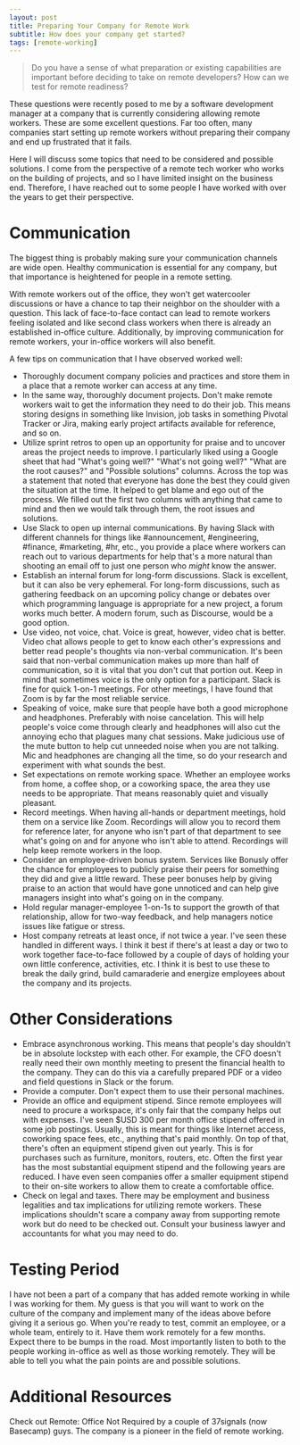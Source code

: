 ```yaml
---
layout: post
title: Preparing Your Company for Remote Work
subtitle: How does your company get started?
tags: [remote-working]
---
```


> Do you have a sense of what preparation or existing capabilities are important before deciding to take on remote developers? How can we test for remote readiness?

These questions were recently posed to me by a software development manager at a company that is currently considering allowing remote workers. These are some excellent questions. Far too often, many companies start setting up remote workers without preparing their company and end up frustrated that it fails.

Here I will discuss some topics that need to be considered and possible solutions. I come from the perspective of a remote tech worker who works on the building of projects, and so I have limited insight on the business end. Therefore, I have reached out to some people I have worked with over the years to get their perspective.

# Communication

The biggest thing is probably making sure your communication channels are wide open. Healthy communication is essential for any company, but that importance is heightened for people in a remote setting.

With remote workers out of the office, they won't get watercooler discussions or have a chance to tap their neighbor on the shoulder with a question. This lack of face-to-face contact can lead to remote workers feeling isolated and like second class workers when there is already an established in-office culture. Additionally, by improving communication for remote workers, your in-office workers will also benefit.

A few tips on communication that I have observed worked well:

* Thoroughly document company policies and practices and store them in a place that a remote worker can access at any time.
* In the same way, thoroughly document projects. Don't make remote workers wait to get the information they need to do their job. This means storing designs in something like Invision, job tasks in something Pivotal Tracker or Jira, making early project artifacts available for reference, and so on.
* Utilize sprint retros to open up an opportunity for praise and to uncover areas the project needs to improve. I particularly liked using a Google sheet that had "What's going well?" "What's not going well?" "What are the root causes?" and "Possible solutions" columns. Across the top was a statement that noted that everyone has done the best they could given the situation at the time. It helped to get blame and ego out of the process. We filled out the first two columns with anything that came to mind and then we would talk through them, the root issues and solutions.
* Use Slack to open up internal communications. By having Slack with different channels for things like #announcement, #engineering, #finance, #marketing, #hr, etc., you provide a place where workers can reach out to various departments for help that's a more natural than shooting an email off to just one person who *might* know the answer.
* Establish an internal forum for long-form discussions. Slack is excellent, but it can also be very ephemeral. For long-form discussions, such as gathering feedback on an upcoming policy change or debates over which programming language is appropriate for a new project, a forum works much better. A modern forum, such as Discourse, would be a good option.
* Use video, not voice, chat. Voice is great, however, video chat is better. Video chat allows people to get to know each other's expressions and better read people's thoughts via non-verbal communication. It's been said that non-verbal communication makes up more than half of communication, so it is vital that you don't cut that portion out. Keep in mind that sometimes voice is the only option for a participant. Slack is fine for quick 1-on-1 meetings. For other meetings, I have found that Zoom is by far the most reliable service.
* Speaking of voice, make sure that people have both a good microphone and headphones. Preferably with noise cancelation. This will help people's voice come through clearly and headphones will also cut the annoying echo that plagues many chat sessions. Make judicious use of the mute button to help cut unneeded noise when you are not talking. Mic and headphones are changing all the time, so do your research and experiment with what sounds the best.
* Set expectations on remote working space. Whether an employee works from home, a coffee shop, or a coworking space, the area they use needs to be appropriate. That means reasonably quiet and visually pleasant. 
* Record meetings. When having all-hands or department meetings, hold them on a service like Zoom. Recordings will allow you to record them for reference later, for anyone who isn't part of that department to see what's going on and for anyone who isn't able to attend. Recordings will help keep remote workers in the loop.
* Consider an employee-driven bonus system. Services like Bonusly offer the chance for employees to publicly praise their peers for something they did and give a little reward. These peer bonuses help by giving praise to an action that would have gone unnoticed and can help give managers insight into what's going on in the company.
* Hold regular manager-employee 1-on-1s to support the growth of that relationship, allow for two-way feedback, and help managers notice issues like fatigue or stress.
* Host company retreats at least once, if not twice a year. I've seen these handled in different ways. I think it best if there's at least a day or two to work together face-to-face followed by a couple of days of holding your own little conference, activities, etc. I think it is best to use these to break the daily grind, build camaraderie and energize employees about the company and its projects.

# Other Considerations

* Embrace asynchronous working. This means that people's day shouldn't be in absolute lockstep with each other. For example, the CFO doesn't really need their own monthly meeting to present the financial health to the company. They can do this via a carefully prepared PDF or a video and field questions in Slack or the forum.
* Provide a computer. Don't expect them to use their personal machines.
* Provide an office and equipment stipend. Since remote employees will need to procure a workspace, it's only fair that the company helps out with expenses. I've seen $USD 300 per month office stipend offered in some job postings. Usually, this is meant for things like Internet access, coworking space fees, etc., anything that's paid monthly. On top of that, there's often an equipment stipend given out yearly. This is for purchases such as furniture, monitors, routers, etc. Often the first year has the most substantial equipment stipend and the following years are reduced. I have even seen companies offer a smaller equipment stipend to their on-site workers to allow them to create a comfortable office.
* Check on legal and taxes. There may be employment and business legalities and tax implications for utilizing remote workers. These implications shouldn't scare a company away from supporting remote work but do need to be checked out. Consult your business lawyer and accountants for what you may need to do.

# Testing Period

I have not been a part of a company that has added remote working in while I was working for them. My guess is that you will want to work on the culture of the company and implement many of the ideas above before giving it a serious go.  When you're ready to test, commit an employee, or a whole team, entirely to it. Have them work remotely for a few months. Expect there to be bumps in the road. Most importantly listen to both to the people working in-office as well as those working remotely. They will be able to tell you what the pain points are and possible solutions.

# Additional Resources

Check out Remote: Office Not Required by a couple of 37signals (now Basecamp) guys. The company is a pioneer in the field of remote working.